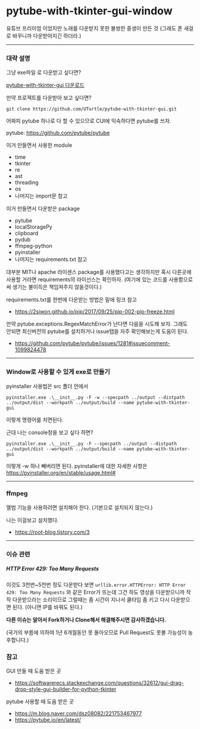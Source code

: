 # pytube-with-tkinter-gui-window
유튜브 프리미엄 이었지만 노래를 다운받지 못한 불쌍한 중생이 만든 것 (그래도 폰 새걸로 바꾸니까 다운받아지긴 하더라.)

---

### 대략 설명

그냥 exe파일 로 다운받고 싶다면?

[pytube-with-tkinter-gui 다운로드](https://github.com/UTurtle/pytube-with-tkinter-gui/releases/)

만약 프로젝트를 다운받아 보고 싶다면?

`git clone https://github.com/UTurtle/pytube-with-tkinter-gui.git`

어짜피 pytube 하나로 다 할 수 있으므로 CUI에 익숙하다면 pytube를 쓰자.

pytube: https://github.com/pytube/pytube

이거 만들면서 사용한 module
- time
- tkinter
- re
- ast
- threading
- os
- 나머지는 import문 참고

이거 만들면서 다운받은 package
- pytube 
- localStoragePy
- clipboard
- pydub
- ffmpeg-python
- pyinstaller
- 나머지는 requirements.txt 참고

대부분 MIT나 apache 라이센스 package를 사용했다고는 생각하지만 혹시 다른곳에 사용할 거라면 
requirements의 라이선스는 확인하자.
(여기에 있는 코드를 사용함으로써 생기는 불이득은 책임져주지 않을것이다.)

requirements.txt를 한번에 다운받는 방법은 밑에 링크 참고
- https://2siwon.github.io/pip/2017/09/25/pip-002-pip-freeze.html


만약 pytube.exceptions.RegexMatchError가 난다면 다음을 시도해 보자.
그래도 안되면 최신버전의 pytube를 설치하거나 issue탭을 자주 확인해보는게 도움이 된다.
- https://github.com/pytube/pytube/issues/1281#issuecomment-1099824478


---

### Window로 사용할 수 있게 exe로 만들기


pyinstaller 사용법은
src 폴더 안에서

`pyinstaller.exe .\__init__.py -F -w --specpath ../output --distpath ../output/dist --workpath ../output/build --name pytube-with-tkinter-gui`

이렇게 명령어를 치면된다.

근대 나는 console창을 보고 싶다 하면?

`pyinstaller.exe .\__init__.py -F --specpath ../output --distpath ../output/dist --workpath ../output/build --name pytube-with-tkinter-gui`

이렇게 -w 하나 빼버리면 된다.
pyinstaller에 대한 자세한 사항은
https://pyinstaller.org/en/stable/usage.html#

---

### ffmpeg

앨범 기능을 사용하려면 설치해야 한다. (기본으로 설치되지 않는다.)

나는 이걸보고 설치했다.
- https://root-blog.tistory.com/3

---

### 이슈 관련

##### HTTP Error 429: Too Many Requests

이것도 3천번~5천번 정도 다운받다 보면 `urllib.error.HTTPError: HTTP Error 429: Too Many Requests` 와 같은 Error가 뜨는데
그건 하도 영상을 다운받으니까 작작 다운받으라는 소리이므로 그럴때는 좀 시간이 지나서 쿨타임 좀 키고 다시 다운받으면 된다.
(아니면 IP를 바꿔도 된다.)

**다른 이슈는 알아서 Fork하거나 Clone해서 해결해주시면 감사하겠습니다.**

(국가의 부름에 의하여 1년 6개월동안 못 돌아오므로 Pull Request도 못볼 가능성이 농후합니다.)

### 참고

GUI 만들 때 도움 받은 곳
- https://softwarerecs.stackexchange.com/questions/32612/gui-drag-drop-style-gui-builder-for-python-tkinter

pytube 사용할 때 도움 받은 곳
- https://m.blog.naver.com/dsz08082/221753467977
- https://pytube.io/en/latest/
